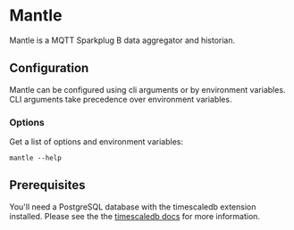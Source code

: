 # Mantle

Mantle is a MQTT Sparkplug B data aggregator and historian.

## Configuration

Mantle can be configured using cli arguments or by environment variables. CLI
arguments take precedence over environment variables.

### Options

Get a list of options and environment variables:

```
mantle --help
```

## Prerequisites

You'll need a PostgreSQL database with the timescaledb extension installed.
Please see the the [timescaledb docs](https://docs.timescale.com/) for more
information.
